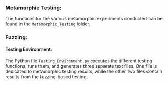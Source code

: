 
### Metamorphic Testing:

The functions for the various metamorphic experiments conducted can be found in the `Metamorphic_Testing` folder.

### Fuzzing:

#### Testing Environment:

The Python file `Testing_Environment.py` executes the different testing functions, runs them, and generates three separate text files. One file is dedicated to metamorphic testing results, while the other two files contain results from the fuzzing-based testing.
